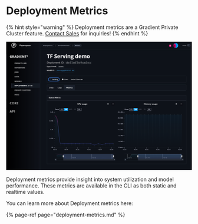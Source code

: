 # Deployment Metrics

{% hint style="warning" %}
Deployment metrics are a Gradient Private Cluster feature. [Contact Sales](https://info.paperspace.com/contact-sales-gradient) for inquiries!
{% endhint %}

![](../../../.gitbook/assets/image%20%2899%29%20%283%29%20%283%29%20%283%29%20%283%29%20%283%29%20%282%29%20%281%29.png)

Deployment metrics provide insight into system utilization and model performance.  These metrics are available in the CLI as both static and realtime values.  

You can learn more about Deployment metrics here:

{% page-ref page="deployment-metrics.md" %}



